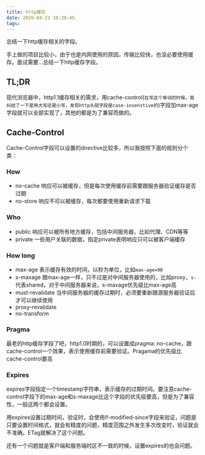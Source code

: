 ```yaml
---
title: http缓存
date: 2020-04-23 10:39:45
tags:
---
```


总结一下http缓存相关的字段。
<!-- more -->

手上做的项目比较小，由于也是内网使用的原因，传输比较快，也没必要使用缓存。面试需要...总结一下http缓存字段。

## TL;DR
现代浏览器中，http1.1缓存相关的需求，用cache-control(`在写这个单词的时候，我纠结了一下是用大写还是小写，发现http头部字段是case-insenstive的`)字段加max-age字段就可以全部实现了，其他的都是为了兼容而做的。

## Cache-Control
Cache-Control字段可以设置的directive比较多，所以我按照下面的规则分个类：

### How
- no-cache 响应可以被缓存，但是每次使用缓存前需要跟服务器验证缓存是否过期
- no-store 响应不可以被缓存，每次都要使用重新请求下载

### Who
- public 响应可以被所有地方缓存，包括中间服务器，比如代理、CDN等等
- private 一些用户关联的数据，指定private表明响应只可以被客户端缓存

### How long
- max-age 表示缓存有效的时间，以秒为单位，比如`max-age=90`
- s-maxage 跟max-age一样，只不过是对中间服务器使用的，比如proxy，`s-`代表shared，对于中间服务器来说，s-maxage优先级比max-age高
- must-revalidate 当中间服务器的缓存过期时，必须要重新跟源服务器验证后才可以继续使用
- proxy-revalidate
- no-transform

### Pragma
最老的http缓存字段了吧，http1.0时期的，可以设置成pragma: no-cache，跟cache-control一个效果，表示使用缓存前需要验证。Pragama的优先级比cache-control要高

### Expires
expires字段指定一个timestamp字符串，表示缓存的过期时间。要注意cache-control字段下的max-age和s-maxage比这个字段的优先级要高，但是为了兼容性，一般这两个都会设置。

用expires设置过期时间，验证时，会使用if-modified-since字段来验证，问题是只要设置时间格式，就会有精度的问题，精度范围之外发生多次改变时，验证就会不准确。ETag就解决了这个问题。

还有一个问题就是客户端和服务端时区不一致的时候，设置expires的也会问题。